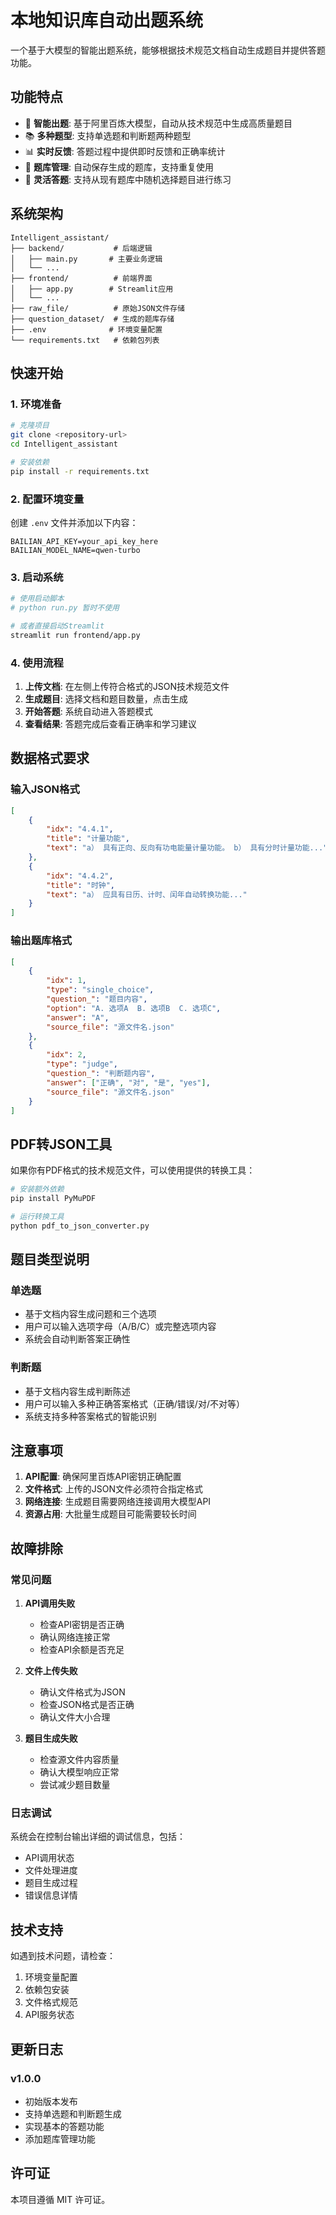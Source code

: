 # 本地知识库自动出题系统

一个基于大模型的智能出题系统，能够根据技术规范文档自动生成题目并提供答题功能。

## 功能特点

- 🤖 **智能出题**: 基于阿里百炼大模型，自动从技术规范中生成高质量题目
- 📚 **多种题型**: 支持单选题和判断题两种题型
- 📊 **实时反馈**: 答题过程中提供即时反馈和正确率统计
- 💾 **题库管理**: 自动保存生成的题库，支持重复使用
- 🎯 **灵活答题**: 支持从现有题库中随机选择题目进行练习

## 系统架构

```
Intelligent_assistant/
├── backend/           # 后端逻辑
│   ├── main.py       # 主要业务逻辑
│   └── ...
├── frontend/          # 前端界面
│   ├── app.py        # Streamlit应用
│   └── ...
├── raw_file/          # 原始JSON文件存储
├── question_dataset/  # 生成的题库存储
├── .env              # 环境变量配置
└── requirements.txt   # 依赖包列表
```

## 快速开始

### 1. 环境准备

```bash
# 克隆项目
git clone <repository-url>
cd Intelligent_assistant

# 安装依赖
pip install -r requirements.txt
```

### 2. 配置环境变量

创建 `.env` 文件并添加以下内容：

```
BAILIAN_API_KEY=your_api_key_here
BAILIAN_MODEL_NAME=qwen-turbo
```

### 3. 启动系统

```bash
# 使用启动脚本
# python run.py 暂时不使用

# 或者直接启动Streamlit
streamlit run frontend/app.py
```

### 4. 使用流程

1. **上传文档**: 在左侧上传符合格式的JSON技术规范文件
2. **生成题目**: 选择文档和题目数量，点击生成
3. **开始答题**: 系统自动进入答题模式
4. **查看结果**: 答题完成后查看正确率和学习建议

## 数据格式要求

### 输入JSON格式

```json
[
    {
        "idx": "4.4.1",
        "title": "计量功能",
        "text": "a） 具有正向、反向有功电能量计量功能。 b） 具有分时计量功能..."
    },
    {
        "idx": "4.4.2",
        "title": "时钟",
        "text": "a） 应具有日历、计时、闰年自动转换功能..."
    }
]
```

### 输出题库格式

```json
[
    {
        "idx": 1,
        "type": "single_choice",
        "question_": "题目内容",
        "option": "A. 选项A  B. 选项B  C. 选项C",
        "answer": "A",
        "source_file": "源文件名.json"
    },
    {
        "idx": 2,
        "type": "judge",
        "question_": "判断题内容",
        "answer": ["正确", "对", "是", "yes"],
        "source_file": "源文件名.json"
    }
]
```

## PDF转JSON工具

如果你有PDF格式的技术规范文件，可以使用提供的转换工具：

```bash
# 安装额外依赖
pip install PyMuPDF

# 运行转换工具
python pdf_to_json_converter.py
```

## 题目类型说明

### 单选题
- 基于文档内容生成问题和三个选项
- 用户可以输入选项字母（A/B/C）或完整选项内容
- 系统会自动判断答案正确性

### 判断题
- 基于文档内容生成判断陈述
- 用户可以输入多种正确答案格式（正确/错误/对/不对等）
- 系统支持多种答案格式的智能识别

## 注意事项

1. **API配置**: 确保阿里百炼API密钥正确配置
2. **文件格式**: 上传的JSON文件必须符合指定格式
3. **网络连接**: 生成题目需要网络连接调用大模型API
4. **资源占用**: 大批量生成题目可能需要较长时间

## 故障排除

### 常见问题

1. **API调用失败**
   - 检查API密钥是否正确
   - 确认网络连接正常
   - 检查API余额是否充足

2. **文件上传失败**
   - 确认文件格式为JSON
   - 检查JSON格式是否正确
   - 确认文件大小合理

3. **题目生成失败**
   - 检查源文件内容质量
   - 确认大模型响应正常
   - 尝试减少题目数量

### 日志调试

系统会在控制台输出详细的调试信息，包括：
- API调用状态
- 文件处理进度
- 题目生成过程
- 错误信息详情

## 技术支持

如遇到技术问题，请检查：
1. 环境变量配置
2. 依赖包安装
3. 文件格式规范
4. API服务状态

## 更新日志

### v1.0.0
- 初始版本发布
- 支持单选题和判断题生成
- 实现基本的答题功能
- 添加题库管理功能

## 许可证

本项目遵循 MIT 许可证。